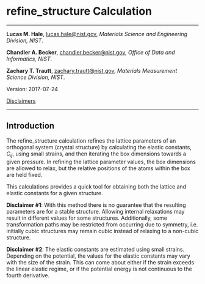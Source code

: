 # refine_structure Calculation

- - -

**Lucas M. Hale**, [lucas.hale@nist.gov](mailto:lucas.hale@nist.gov?Subject=ipr-demo), *Materials Science and Engineering Division, NIST*.

**Chandler A. Becker**, [chandler.becker@nist.gov](mailto:chandler.becker@nist.gov?Subject=ipr-demo), *Office of Data and Informatics, NIST*.

**Zachary T. Trautt**, [zachary.trautt@nist.gov](mailto:zachary.trautt@nist.gov?Subject=ipr-demo), *Materials Measurement Science Division, NIST*.

Version: 2017-07-24

[Disclaimers](http://www.nist.gov/public_affairs/disclaimer.cfm) 
 
- - -

## Introduction

The refine_structure calculation refines the lattice parameters of an orthogonal system (crystal structure) by calculating the elastic constants, $C_{ij}$, using small strains, and then iterating the box dimensions towards a given pressure. In refining the lattice parameter values, the box dimensions are allowed to relax, but the relative positions of the atoms within the box are held fixed. 

This calculations provides a quick tool for obtaining both the lattice and elastic constants for a given structure.

__Disclaimer #1__: With this method there is no guarantee that the resulting parameters are for a stable structure. Allowing internal relaxations may result in different values for some structures. Additionally, some transformation paths may be restricted from occurring due to symmetry, i.e. initially cubic structures may remain cubic instead of relaxing to a non-cubic structure.

__Disclaimer #2__: The elastic constants are estimated using small strains. Depending on the potential, the values for the elastic constants may vary with the size of the strain. This can come about either if the strain exceeds the linear elastic regime, or if the potential energy is not continuous to the fourth derivative. 
